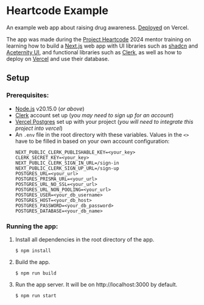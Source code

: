 # Heartcode Example

An example web app about raising drug awareness. [Deployed](https://heartcode-example.vercel.app/) on Vercel.

The app was made during the [Project Heartcode](https://heartcode.scis.smu.edu.sg/) 2024 mentor training on learning how to build a [Next.js](https://nextjs.org/) web app with UI libraries such as [shadcn](https://ui.shadcn.com/) and [Aceternity UI](https://ui.aceternity.com), and functional libraries such as [Clerk](https://clerk.com), as well as how to deploy on [Vercel](https://vercel.com/) and use their database. 

## Setup
### Prerequisites:
- [Node.js](https://nodejs.org/en/) v20.15.0 (_or above_)
- [Clerk](https://dashboard.clerk.com/sign-up) account set up (_you may need to sign up for an account_)
- [Vercel Postgres](https://vercel.com/docs/storage/vercel-postgres) set up with your project (_you will need to integrate this project into vercel_)
- An `.env` file in the root directory with these variables. Values in the `<>` have to be filled in based on your own account configuration:
    ```
    NEXT_PUBLIC_CLERK_PUBLISHABLE_KEY=<your_key>
    CLERK_SECRET_KEY=<your_key>
    NEXT_PUBLIC_CLERK_SIGN_IN_URL=/sign-in
    NEXT_PUBLIC_CLERK_SIGN_UP_URL=/sign-up
    POSTGRES_URL=<your_url>
    POSTGRES_PRISMA_URL=<your_url>
    POSTGRES_URL_NO_SSL=<your_url>
    POSTGRES_URL_NON_POOLING=<your_url>
    POSTGRES_USER=<your_db_username>
    POSTGRES_HOST=<your_db_host>
    POSTGRES_PASSWORD=<your_db_password>
    POSTGRES_DATABASE=<your_db_name>
    ```

### Running the app:
1. Install all dependencies in the root directory of the app.

    `$ npm install`
1. Build the app.

    `$ npm run build`
1. Run the app server. It will be on http://localhost:3000 by default.

    `$ npm run start`
